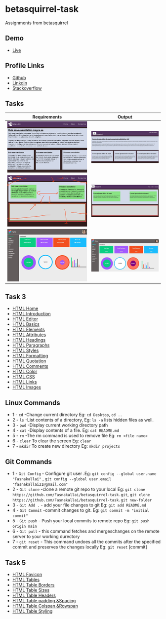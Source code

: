 # betasquirrel-task

Assignments from betasquirrel

## Demo

- [Live](https://fasnakallai.github.io/betasquirrel-task/)

## Profile Links

- [Github](http://github.com/Fasnakallai)
- [Linkdin](https://www.linkedin.com/in/fasna-k)
- [Stackoverflow](https://stackoverflow.com/fasna-kallai)

## Tasks

| Requirements                 | Output                          |
| ---------------------------- | ------------------------------- |
| ![task1](images/task-1.jpg)  | ![task-1](images/task-1out.jpg) |
| ![task-2](images/task-2.jpg) | ![task-2](images/task-2out.jpg) |
| ![task-4](images/task-4.jpg) | ![task-4](images/task-4out.jpg) |

## Task 3

- [HTML Home](https://www.w3schools.com/html/default.asp)
- [HTML Introduction](https://www.w3schools.com/html/html_intro.asp)
- [HTML Editor](https://www.w3schools.com/html/html_editors.asp)
- [HTML Basics](https://www.w3schools.com/html/html_basic.asp)
- [HTML Elements](https://www.w3schools.com/html/html_elements.asp)
- [HTML Attributes](https://www.w3schools.com/html/html_attributes.asp)
- [HTML Headings](https://www.w3schools.com/html/html_headings.asp)
- [HTML Paragraphs](https://www.w3schools.com/html/html_paragraphs.asp)
- [HTML Styles](https://www.w3schools.com/html/html_styles.asp)
- [HTML Formatting](https://www.w3schools.com/html/html_formatting.asp)
- [HTML Quotation](https://www.w3schools.com/html/html_quotation.asp)
- [HTML Comments](https://www.w3schools.com/html/html_comments.asp)
- [HTML Color](https://www.w3schools.com/html/html_color.asp)
- [HTML CSS](https://www.w3schools.com/html/html_css.asp)
- [HTML Links](https://www.w3schools.com/html/html_links.asp)
- [HTML Images](https://www.w3schools.com/html/html_images.asp)

## Linux Commands

- 1 - `cd` -Change current directory Eg: `cd Desktop`, `cd ..`
- 2 - `ls` -List contents of a directory, Eg: `ls -a` lists hidden files as well.
- 3 - `pwd` -Display current working directory path
- 4 - `cat` -Display contents of a file. Eg: `cat README.md`
- 5 - `rm` -The rm command is used to remove file Eg: `rm <file name>`
- 6 - `clear` To clear the screen Eg: `clear`
- 7 - `mkdir` To create new directory Eg: `mkdir projects`

## Git Commands

- 1 - `Git Config` - Configure git user .Eg: `git config --global user.name "Fasnakallai"` , `git config --global user.email "fasnakallai21@gmail.com"`
- 2 - `Git clone` -clone a remote git repo to your local Eg: `git clone https://github.com/Fasnakallai/betasquirrel-task.git`, `git clone https://github.com/Fasnakallai/betasquirrel-task.git new-folder`
- 3 - `Git Add .` - add your file changes to git Eg: `git add README.md`
- 4 - `Git Commit` -commit changes to git. Eg: `git commit -m "initial commit"`
- 5 - `Git push` - Push your local commits to remote repo Eg: `git push origin main`
- 6 - `Git pull` - this command fetches and mergeschanges on the remote server to your working durectory
- 7 - `git reset` - This command undoes all the commits after the specified commit and preserves the changes locally Eg: `git reset` [commit]

## Task 5

- [HTML Favicon](https://www.w3schools.com/html/html_favicon.asp)
- [HTML Tables](https://www.w3schools.com/html/html_tables.asp)
- [HTML Table Borders](https://www.w3schools.com/html/html_Tableborders.asp)
- [HTML Table Sizes](https://www.w3schools.com/html/html_tablesizes.asp)
- [HTML Table Headers](https://www.w3schools.com/html/html_tableheaders.asp)
- [HTML Table padding &Spacing](https://www.w3schools.com/html/html_tablepadding&spacing.asp)
- [HTML Table Colspan &Rowspan](https://www.w3schools.com/html/html_tablecolspan&rowspan.asp)
- [HTML Table Styling](https://www.w3schools.com/html/html_tablestyling.asp)
